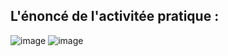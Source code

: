 ## L'énoncé de l'activitée pratique :
![image](https://user-images.githubusercontent.com/80115513/164493755-9f71c4ee-2db7-4eef-b6d1-8509de430897.png)
![image](https://user-images.githubusercontent.com/80115513/164494065-f47a1f10-d1a0-47cf-a247-047163106e01.png)

